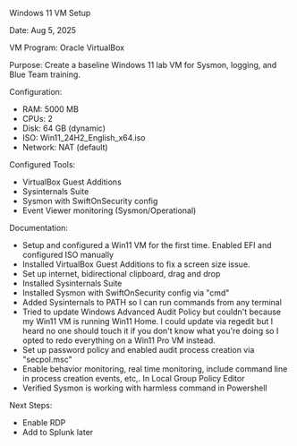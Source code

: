 Windows 11 VM Setup

Date: Aug 5, 2025

VM Program: Oracle VirtualBox

Purpose: Create a baseline Windows 11 lab VM for Sysmon, logging, and Blue Team training.

Configuration:
- RAM: 5000 MB
- CPUs: 2
- Disk: 64 GB (dynamic)
- ISO: Win11_24H2_English_x64.iso
- Network: NAT (default)

Configured Tools:
- VirtualBox Guest Additions
- Sysinternals Suite
- Sysmon with SwiftOnSecurity config
- Event Viewer monitoring (Sysmon/Operational)
  
Documentation:
- Setup and configured a Win11 VM for the first time. Enabled EFI and configured ISO manually
- Installed VirtualBox Guest Additions to fix a screen size issue.
- Set up internet, bidirectional clipboard, drag and drop
- Installed Sysinternals Suite
- Installed Sysmon with SwiftOnSecurity config via "cmd"
- Added Sysinternals to PATH so I can run commands from any terminal
- Tried to update Windows Advanced Audit Policy but couldn't because my Win11 VM is running Win11 Home. I could update via regedit but I heard no one should touch it if you don't know what you're doing so I opted to redo everything on a Win11 Pro VM instead.
- Set up password policy and enabled audit process creation via "secpol.msc"
- Enable behavior monitoring, real time monitoring, include command line in process creation events, etc,. In Local Group Policy Editor
- Verified Sysmon is working with harmless command in Powershell
  
Next Steps:
- Enable RDP
- Add to Splunk later

